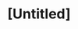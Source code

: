 ---
pid: ch1108
title: "[Untitled]"
location_transcription: 
coordinates: "[-75.163648571745, 39.952420439714]"
zipcode: 
gen_neighborhood: 
neighborhood: 
outside_phl: 
age: 
age_range: 
instagram: 
image_file_name: ch_1108.jpg
proposal_transcription: Raya
topic: Unknown
topic_summary: '0'
type: Other No Form
keywords_other: 
credit: 
image_labels: 
twitter: 
facebook: 
permalink: "/monuments/ch1108/"
layout: item-page
---
